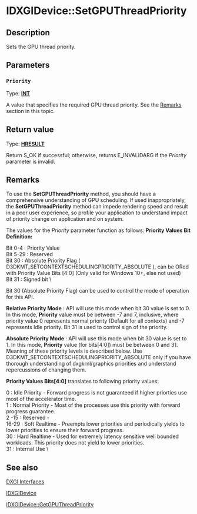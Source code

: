 # IDXGIDevice::SetGPUThreadPriority

## Description

Sets the GPU thread priority.

## Parameters

### `Priority`

Type: **[INT](https://learn.microsoft.com/windows/desktop/WinProg/windows-data-types)**

A value that specifies the required GPU thread priority. See the [Remarks](https://learn.microsoft.com/windows/win32/api/dxgi/nf-dxgi-idxgidevice-setgputhreadpriority#remarks) section in this topic.

## Return value

Type: **[HRESULT](https://learn.microsoft.com/windows/win32/com/structure-of-com-error-codes)**

Return S_OK if successful; otherwise, returns E_INVALIDARG if the *Priority* parameter is invalid.

## Remarks

To use the **SetGPUThreadPriority** method, you should have a comprehensive understanding of GPU scheduling. If used inappropriately, the **SetGPUThreadPriority** method can impede rendering speed and result in a poor user experience, so profile your application to understand impact of priority change on application and on system.

The values for the *Priority* parameter function as follows:
**Priority Values Bit Definition:**

Bit 0-4 : Priority Value \
Bit 5-29 : Reserved \
Bit 30 : Absolute Priority Flag ( D3DKMT_SETCONTEXTSCHEDULINGPRIORITY_ABSOLUTE ), can be ORed with Priority Value Bits [4:0] (Only valid for Windows 10+, else not used)\
Bit 31 : Signed bit \

Bit 30 (Absolute Priority Flag) can be used to control the mode of operation for this API.

**Relative Priority Mode** : API will use this mode when bit 30 value is set to 0. In this mode, **Priority** value must be between -7 and 7, inclusive, where priority value 0 represents normal priority (Default for all contexts) and -7 represents Idle priority. Bit 31 is used to control sign of the priority.

**Absolute Priority Mode** : API will use this mode when bit 30 value is set to 1. In this mode, **Priority** value (for bits[4:0]) must be between 0 and 31. Meaning of these priority levels is described below. Use D3DKMT_SETCONTEXTSCHEDULINGPRIORITY_ABSOLUTE only if you have thorough understanding of dxgkrnl/graphics priorities and understand repercussions of changing them.

**Priority Values Bits[4:0]** translates to following priority values:

0 : Idle Priority - Forward progress is not guaranteed if higher priorties use most of the accelerator time.\
1 : Normal Priority - Most of the processes use this priority with forward progress guarantee.\
2 -15 : Reserved - \
16-29 : Soft Realtime - Preempts lower priorities and periodically yields to lower priorities to ensure their forward progress.\
30 : Hard Realtime - Used for extremely latency sensitive well bounded workloads. This priority does not yield to lower priorities. \
31 : Internal Use \

## See also

[DXGI Interfaces](https://learn.microsoft.com/windows/desktop/direct3ddxgi/d3d10-graphics-reference-dxgi-interfaces)

[IDXGIDevice](https://learn.microsoft.com/windows/desktop/api/dxgi/nn-dxgi-idxgidevice)

[IDXGIDevice::GetGPUThreadPriority](https://learn.microsoft.com/windows/desktop/api/dxgi/nf-dxgi-idxgidevice-getgputhreadpriority)